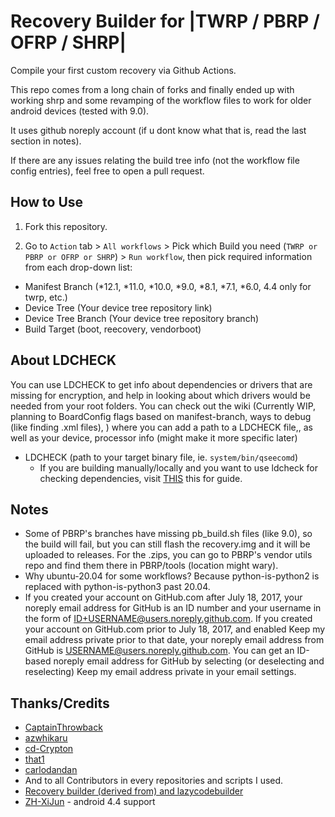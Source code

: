 # Recovery Builder for |TWRP / PBRP / OFRP / SHRP|
Compile your first custom recovery via Github Actions.

This repo comes from a long chain of forks and finally ended up with working shrp and some revamping of the workflow files to work for older android devices (tested with 9.0). 

It uses github noreply account (if u dont know what that is, read the last section in notes).

If there are any issues relating the build tree info (not the workflow file config entries), feel free to open a pull request.

## How to Use
1. Fork this repository.

2. Go to `Action` tab > `All workflows` > Pick which Build you need (`TWRP or PBRP or OFRP or SHRP`) > `Run workflow`, then pick required information from each drop-down list:
 - Manifest Branch (*12.1, *11.0, *10.0, *9.0, *8.1, *7.1, *6.0, 4.4 only for twrp, etc.)
 - Device Tree (Your device tree repository link)
 - Device Tree Branch (Your device tree repository branch)
 - Build Target (boot, reecovery, vendorboot)


## About LDCHECK

  You can use LDCHECK to get info about dependencies or drivers that are missing for encryption, and help in looking about which drivers would be needed from your root folders. 
  You can check out the wiki (Currently WIP, planning to BoardConfig flags based on manifest-branch, ways to debug (like finding .xml files), ) where you can add a path to a LDCHECK file,, as well as your device, processor info (might make it more specific later)

 - LDCHECK (path to your target binary file, ie. `system/bin/qseecomd`)
   - If you are building manually/locally and you want to use ldcheck for checking dependencies, visit [THIS](https://github.com/TeamWin/android_device_qcom_twrp-common/tree/android-11#using-ldcheck-to-find-dependencies) this for guide.

## Notes

- Some of PBRP's branches have missing pb_build.sh files (like 9.0), so the build will fail, but you can still flash the recovery.img and it will be uploaded to releases. For the .zips, you can go to PBRP's vendor utils repo and find them there in PBRP/tools (location might wary).
- Why ubuntu-20.04 for some workflows? Because python-is-python2 is replaced with python-is-python3 past 20.04.
- If you created your account on GitHub.com after July 18, 2017, your noreply email address for GitHub is an ID number and your username in the form of ID+USERNAME@users.noreply.github.com. If you created your account on GitHub.com prior to July 18, 2017, and enabled Keep my email address private prior to that date, your noreply email address from GitHub is USERNAME@users.noreply.github.com. You can get an ID-based noreply email address for GitHub by selecting (or deselecting and reselecting) Keep my email address private in your email settings.

## Thanks/Credits
 - [CaptainThrowback](https://github.com/CaptainThrowback)
 - [azwhikaru](https://github.com/azwhikaru)
 - [cd-Crypton](https://github.com/cd-Crypton)
 - [that1](https://github.com/that1)
 - [carlodandan](https://github.com/carlodandan)
 - And to all Contributors in every repositories and scripts I used.
 - [Recovery builder (derived from) and lazycodebuilder](https://github.com/lazycodebuilder/Lazy_Action-Recoverys-Builder)
 - [ZH-XiJun](https://github.com/ZH-XiJun) - android 4.4 support
